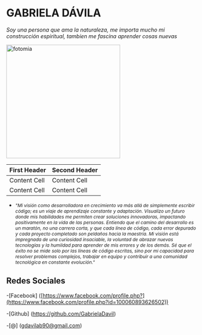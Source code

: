 # GABRIELA DÁVILA
*Soy una persona que ama la naturaleza, me importa mucho mi construcción espiritual, tambien me fascina aprender cosas nuevas* 

<img src="https://scontent.flim28-2.fna.fbcdn.net/v/t39.30808-6/467617804_932656662107446_5126210622131415162_n.jpg?_nc_cat=104&ccb=1-7&_nc_sid=6ee11a&_nc_eui2=AeHMZuTB3kn244mRJJf-PxE3GdzxCDJMMywZ3PEIMkwzLF95tb4h_wiz-oZCPpG5r1wXtLXtrtbVYTRIllzPqIZo&_nc_ohc=Uz1aFuj2_cEQ7kNvgGCi4SN&_nc_oc=Adi3vH6rH381VWC4gVFnxhzRzqzfb5y-_HOCIvJtTH44n-4llkIpmSlK_iQE-1CQQZM&_nc_zt=23&_nc_ht=scontent.flim28-2.fna&_nc_gid=riFmF-AWqdNR5oWmT97omw&oh=00_AYEhJz9eJUXuQECck2QKtKEcm2M_pO8-hlWZbQSPa2LBkw&oe=67DAAAF4" alt="fotomia" height="300">

| First Header  | Second Header |
| ------------- | ------------- |
| Content Cell  | Content Cell  |
| Content Cell  | Content Cell  |


- <span style="font-size: 12px;"> *"Mi visión como desarrolladora en crecimiento va más allá de simplemente escribir código; es un viaje de aprendizaje constante y adaptación. Visualizo un futuro donde mis habilidades me permiten crear soluciones innovadoras, impactando positivamente en la vida de las personas. Entiendo que el camino del desarrollo es un maratón, no una carrera corta, y que cada línea de código, cada error depurado y cada proyecto completado son peldaños hacia la maestría. Mi visión está impregnada de una curiosidad insaciable, la voluntad de abrazar nuevas tecnologías y la humildad para aprender de mis errores y de los demás. Sé que el éxito no se mide solo por las líneas de código escritas, sino por mi capacidad para resolver problemas complejos, trabajar en equipo y contribuir a una comunidad tecnológica en constante evolución."* </span>

## Redes Sociales

-[Facebook] ([https://www.facebook.com/profile.php?](https://www.facebook.com/profile.php?id=100060893626502))

-[Github] (https://github.com/GabrielaDavil)

-[@] (gdavilab90@gmail.com)



